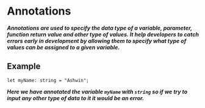 # Annotations

***Annotations are used to specify the data type of a variable, parameter, function return value and other type of values.
It help developers to catch errors early in development by allowing them to specify what type of values can be assigned to a given variable.***

## Example
`let myName: string = "Ashwin";`

***Here we have annotated the variable `myName` with `string` so if we try to input any other type of data to it it would be an error.***